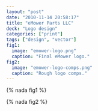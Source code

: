 ```yaml
---
layout: "post"
date: "2010-11-14 20:58:17"
title: "eMower Parts LLC"
deck: "Logo design"
categories: ["print"]
tags: ["design", "vector"]
fig1:
  image: "emower-logo.png"
  caption: "Final eMower logo."
fig2:
  image: "emower-logo-comps.png"
  caption: "Rough logo comps."
---
```


{% nada fig1 %}

{% nada fig2 %}
